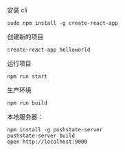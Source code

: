 安装 cli

	sudo npm install -g create-react-app

创建新的项目

	create-react-app helloworld

运行项目

	npm run start

生产环境

	npm run build


本地服务器：

	npm install -g pushstate-server
	pushstate-server build
	open http://localhost:9000
